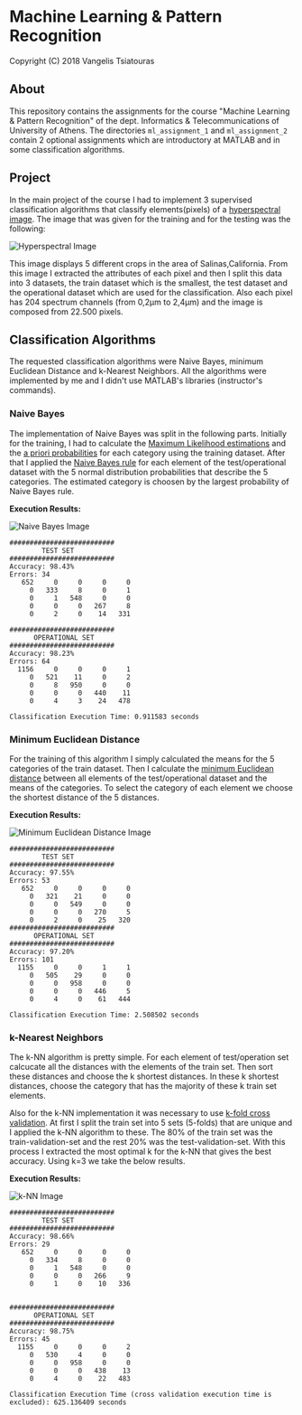 # Machine Learning & Pattern Recognition

Copyright (C) 2018 Vangelis Tsiatouras

## About 

This repository contains the assignments for the course "Machine Learning & Pattern Recognition" of the dept. Informatics & Telecommunications of University of Athens. The directories `ml_assignment_1` and `ml_assignment_2` contain 2 optional assignments which are introductory at MATLAB and in some classification algorithms.

## Project

In the main project of the course I had to implement 3 supervised classification algorithms that classify elements(pixels) of a [hyperspectral image](https://en.wikipedia.org/wiki/Hyperspectral_imaging). The image that was given for the training and for the testing was the following:

![Hyperspectral Image](https://github.com/VangelisTsiatouras/machine-learning-di/blob/master/project/outputs/Peek%202018-10-04%2004-19.gif)

This image displays 5 different crops in the area of Salinas,California. From this image I extracted the attributes of each pixel and then I split this data into 3 datasets, the train dataset which is the smallest, the test dataset and the operational dataset which are used for the classification. Also each pixel has 204 spectrum channels (from 0,2μm to 2,4μm) and the image is composed from 22.500 pixels.

## Classification Algorithms

The requested classification algorithms were Naive Bayes, minimum Euclidean Distance and k-Nearest Neighbors. All the algorithms were implemented by me and I didn't use MATLAB's libraries (instructor's commands).

### Naive Bayes

The implementation of Naive Bayes was split in the following parts. Initially for the training, I had to calculate the [Maximum Likelihood estimations](https://en.wikipedia.org/wiki/Maximum_likelihood_estimation) and the [a priori probabilities](https://en.wikipedia.org/wiki/A_priori_probability) for each category using the training dataset. After that I applied the [Naive Bayes rule](https://en.wikipedia.org/wiki/Naive_Bayes_classifier) for each element of the test/operational dataset with the 5 normal distribution probabilities that describe the 5 categories. The estimated category is choosen by the largest probability of Naive Bayes rule.

**Execution Results:**

![Naive Bayes Image](https://github.com/VangelisTsiatouras/machine-learning-di/blob/master/project/outputs/naive_bayes.jpg)

```
##########################
        TEST SET
##########################
Accuracy: 98.43%
Errors: 34
   652     0     0     0     0
     0   333     8     0     1
     0     1   548     0     0
     0     0     0   267     8
     0     2     0    14   331

##########################
      OPERATIONAL SET
##########################
Accuracy: 98.23%
Errors: 64
  1156     0     0     0     1
     0   521    11     0     2
     0     8   950     0     0
     0     0     0   440    11
     0     4     3    24   478

Classification Execution Time: 0.911583 seconds
```

### Minimum Euclidean Distance

For the training of this algorithm I simply calculated the means for the 5 categories of the train dataset. Then I calculate the [minimum Euclidean distance](https://en.wikipedia.org/wiki/Euclidean_distance) between all elements of the test/operational dataset and the means of the categories. To select the category of each element we choose the shortest distance of the 5 distances.

**Execution Results:**

![Minimum Euclidean Distance Image](https://github.com/VangelisTsiatouras/machine-learning-di/blob/master/project/outputs/euclidean.jpg)

```
##########################
        TEST SET
##########################
Accuracy: 97.55%
Errors: 53
   652     0     0     0     0
     0   321    21     0     0
     0     0   549     0     0
     0     0     0   270     5
     0     2     0    25   320
##########################
      OPERATIONAL SET
##########################
Accuracy: 97.20%
Errors: 101
  1155     0     0     1     1
     0   505    29     0     0
     0     0   958     0     0
     0     0     0   446     5
     0     4     0    61   444

Classification Execution Time: 2.508502 seconds
```

### k-Nearest Neighbors

The k-NN algorithm is pretty simple. For each element of test/operation set calcucate all the distances with the elements of the train set. Then sort these distances and choose the k shortest distances. In these k shortest distances, choose the category that has the majority of these k train set elements.

Also for the k-NN implementation it was necessary to use [k-fold cross validation](https://en.wikipedia.org/wiki/Cross-validation_(statistics)). At first I split the train set into 5 sets (5-folds) that are unique and I applied the k-NN algorithm to these. The 80% of the train set was the train-validation-set and the rest 20% was the test-validation-set. With this process I extracted the most optimal k for the k-NN that gives the best accuracy. Using k=3 we take the below results.

**Execution Results:**

![k-NN Image](https://github.com/VangelisTsiatouras/machine-learning-di/blob/master/project/outputs/knn.jpg)

```
##########################
        TEST SET
##########################
Accuracy: 98.66%
Errors: 29
   652     0     0     0     0
     0   334     8     0     0
     0     1   548     0     0
     0     0     0   266     9
     0     1     0    10   336


##########################
      OPERATIONAL SET
##########################
Accuracy: 98.75%
Errors: 45
  1155     0     0     0     2
     0   530     4     0     0
     0     0   958     0     0
     0     0     0   438    13
     0     4     0    22   483

Classification Execution Time (cross validation execution time is excluded): 625.136409 seconds
```
